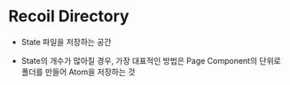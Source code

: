 # Recoil Directory

- State 파일을 저장하는 공간

- State의 개수가 많아질 경우, 가장 대표적인 방법은 Page Component의 단위로 폴더를 만들어 Atom을 저장하는 것